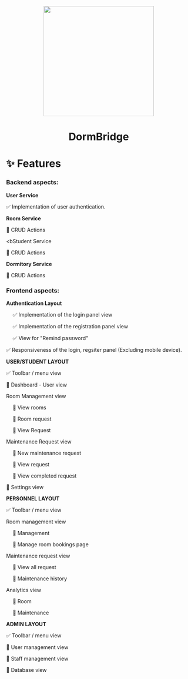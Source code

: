 <div align="center">
<img src="https://github.com/M-BArt/DormBridge/assets/103535479/2c229d06-6da8-44d9-9fc5-48bbdb852a68" width="300" height="300">
</div>

<div align="center"><h1 tabindex="-1" class="heading-element" dir="auto">DormBridge</h1></div>


<h1 tabindex="-1" class="heading-element" dir="auto">✨ Features</h1>

<h3><b>Backend aspects:</b></h3>

<b>User Service</b>

✅ Implementation of user authentication.

<b>Room Service</b>

🔳 CRUD Actions

<bStudent Service</b>

🔳 CRUD Actions

<b>Dormitory Service</b>

🔳 CRUD Actions

<h3><b>Frontend aspects:</b></h3>

<b>Authentication Layout</b>

&emsp; ✅ Implementation of the login panel view

&emsp; ✅ Implementation of the registration panel view

&emsp; ✅ View for "Remind password"

✅ Responsiveness of the login, regsiter panel (Excluding mobile device).

<b>USER/STUDENT LAYOUT</b>

✅ Toolbar / menu view

🔳 Dashboard - User view

Room Management view

&emsp; 🔳 View rooms

&emsp; 🔳 Room request

&emsp; 🔳 View Request

Maintenance Request view

&emsp; 🔳 New maintenance request

&emsp; 🔳 View request

&emsp; 🔳 View completed request

🔳 Settings view

<b>PERSONNEL LAYOUT</b>

✅ Toolbar / menu view

Room management view

&emsp; 🔳 Management

&emsp; 🔳 Manage room bookings page

Maintenance request view

&emsp; 🔳 View all request

&emsp; 🔳 Maintenance history

Analytics view

&emsp; 🔳 Room

&emsp; 🔳 Maintenance

<b>ADMIN LAYOUT</b>

✅ Toolbar / menu view

🔳 User management view

🔳 Staff management view

🔳 Database view
